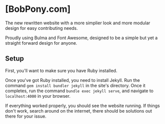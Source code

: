 # [BobPony.com]
The new rewritten website with a more simplier look and more modular design for easy contributing needs.

Proudly using Bulma and Font Awesome, designed to be a simple but yet a straight forward design for anyone.

## Setup
First, you'll want to make sure you have Ruby installed.

Once you've got Ruby installed, you need to install Jekyll. Run the command `gem install bundler jekyll` in the site's directory. Once it completes, run the command `bundle exec jekyll serve`, and navigate to `localhost:4000` in your browser.

If everything worked properly, you should see the website running. If things don't work, search around on the internet, there should be solutions out there for your issue.